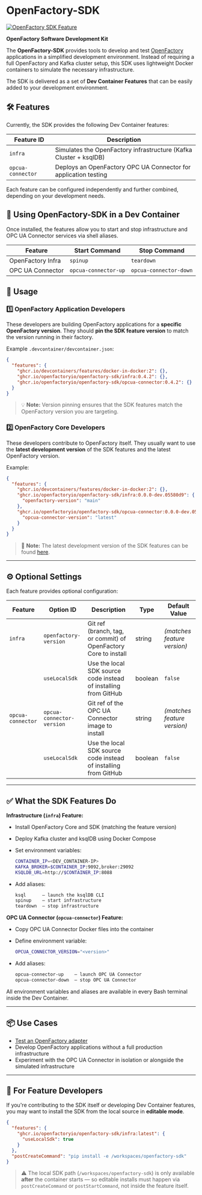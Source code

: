 # OpenFactory-SDK
[![OpenFactory SDK Feature](https://img.shields.io/badge/devcontainer-feature-blue?logo=visualstudiocode)](https://github.com/openfactoryio/openfactory-sdk/tree/main/.devcontainer/features)

**OpenFactory Software Development Kit**

The **OpenFactory-SDK** provides tools to develop and test [OpenFactory](https://github.com/openfactoryio) applications in a simplified development environment. Instead of requiring a full OpenFactory and Kafka cluster setup, this SDK uses lightweight Docker containers to simulate the necessary infrastructure.

The SDK is delivered as a set of **Dev Container Features** that can be easily added to your development environment.

## 🛠 Features

Currently, the SDK provides the following Dev Container features:

| Feature ID        | Description                                                       |
| ----------------- | ----------------------------------------------------------------- |
| `infra`           | Simulates the OpenFactory infrastructure (Kafka Cluster + ksqlDB) |
| `opcua-connector` | Deploys an OpenFactory OPC UA Connector for application testing   |

Each feature can be configured independently and further combined, depending on your development needs.

## 🐳 Using OpenFactory-SDK in a Dev Container

Once installed, the features allow you to start and stop infrastructure and OPC UA Connector services via shell aliases.

| Feature           | Start Command        | Stop Command           |
| ----------------- | -------------------- | ---------------------- |
| OpenFactory Infra | `spinup`             | `teardown`             |
| OPC UA Connector  | `opcua-connector-up` | `opcua-connector-down` |


## 🚀 Usage

### 1️⃣ OpenFactory Application Developers

These developers are building OpenFactory applications for a **specific OpenFactory version**. They should **pin the SDK feature version** to match the version running in their factory.

Example `.devcontainer/devcontainer.json`:

```json
{
  "features": {
    "ghcr.io/devcontainers/features/docker-in-docker:2": {},
    "ghcr.io/openfactoryio/openfactory-sdk/infra:0.4.2": {},
    "ghcr.io/openfactoryio/openfactory-sdk/opcua-connector:0.4.2": {}
  }
}
```

> 💡 **Note:** Version pinning ensures that the SDK features match the OpenFactory version you are targeting.

### 2️⃣ OpenFactory Core Developers

These developers contribute to OpenFactory itself. They usually want to use the **latest development version** of the SDK features and the latest OpenFactory version.

Example:

```json
{
  "features": {
    "ghcr.io/devcontainers/features/docker-in-docker:2": {},
    "ghcr.io/openfactoryio/openfactory-sdk/infra:0.0.0-dev.05580d9": {
      "openfactory-version": "main"
    },
    "ghcr.io/openfactoryio/openfactory-sdk/opcua-connector:0.0.0-dev.05580d9": {
      "opcua-connector-version": "latest"
    }
  }
}
```

> 📝 **Note:** The latest development version of the SDK features can be found [here](https://github.com/openfactoryio/openfactory-sdk/pkgs/container/openfactory-sdk).

---

## ⚙️ Optional Settings

Each feature provides optional configuration:

| Feature           | Option ID                 | Description                                                     | Type    | Default Value               |
| ----------------- | ------------------------- | --------------------------------------------------------------- | ------- | --------------------------- |
| `infra`           | `openfactory-version`     | Git ref (branch, tag, or commit) of OpenFactory Core to install | string  | *(matches feature version)* |
|                   | `useLocalSdk`             | Use the local SDK source code instead of installing from GitHub | boolean | `false`                     |
| `opcua-connector` | `opcua-connector-version` | Git ref of the OPC UA Connector image to install                | string  | *(matches feature version)* |
|                   | `useLocalSdk`             | Use the local SDK source code instead of installing from GitHub | boolean | `false`                     |

---

## ✅ What the SDK Features Do

**Infrastructure (`infra`) Feature:**

* Install OpenFactory Core and SDK (matching the feature version)
* Deploy Kafka cluster and ksqlDB using Docker Compose
* Set environment variables:

  ```bash
  CONTAINER_IP=<DEV_CONTAINER-IP>
  KAFKA_BROKER=$CONTAINER_IP:9092,broker:29092
  KSQLDB_URL=http://$CONTAINER_IP:8088
  ```
* Add aliases:

  ```bash
  ksql      – launch the ksqlDB CLI
  spinup    – start infrastructure
  teardown  – stop infrastructure
  ```

**OPC UA Connector (`opcua-connector`) Feature:**

* Copy OPC UA Connector Docker files into the container
* Define environment variable:

  ```bash
  OPCUA_CONNECTOR_VERSION="<version>"
  ```
* Add aliases:

  ```bash
  opcua-connector-up    – launch OPC UA Connector
  opcua-connector-down  – stop OPC UA Connector
  ```

All environment variables and aliases are available in every Bash terminal inside the Dev Container.

---

## 📦 Use Cases

* [Test an OpenFactory adapter](doc/test_adapter.md)
* Develop OpenFactory applications without a full production infrastructure
* Experiment with the OPC UA Connector in isolation or alongside the simulated infrastructure

---

## 🧪 For Feature Developers

If you're contributing to the SDK itself or developing Dev Container features, you may want to install the SDK from the local source in **editable mode**.

```json
{
  "features": {
    "ghcr.io/openfactoryio/openfactory-sdk/infra:latest": {
      "useLocalSdk": true
    }
  },
  "postCreateCommand": "pip install -e /workspaces/openfactory-sdk"
}
```

> ⚠️ The local SDK path (`/workspaces/openfactory-sdk`) is only available **after** the container starts — so editable installs must happen via `postCreateCommand` or `postStartCommand`, not inside the feature itself.
